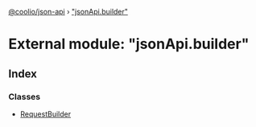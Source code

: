 [@coolio/json-api](../README.md) › ["jsonApi.builder"](_jsonapi_builder_.md)

# External module: "jsonApi.builder"

## Index

### Classes

* [RequestBuilder](../classes/_jsonapi_builder_.requestbuilder.md)

